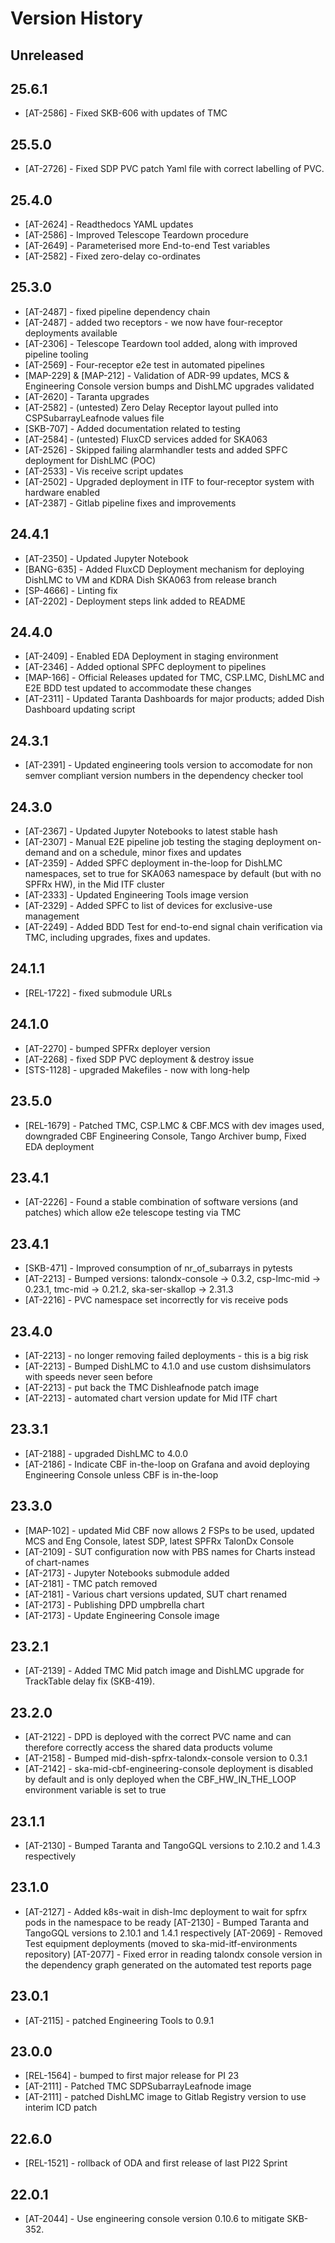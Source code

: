# Version History

## Unreleased

## 25.6.1
* [AT-2586] - Fixed SKB-606 with updates of TMC

## 25.5.0
* [AT-2726] - Fixed SDP PVC patch Yaml file with correct labelling of PVC.

## 25.4.0
* [AT-2624] - Readthedocs YAML updates
* [AT-2586] - Improved Telescope Teardown procedure
* [AT-2649] - Parameterised more End-to-end Test variables
* [AT-2582] - Fixed zero-delay co-ordinates

## 25.3.0

* [AT-2487] - fixed pipeline dependency chain
* [AT-2487] - added two receptors - we now have four-receptor deployments available
* [AT-2306] - Telescope Teardown tool added, along with improved pipeline tooling
* [AT-2569] - Four-receptor e2e test in automated pipelines
* [MAP-229] & [MAP-212] - Validation of ADR-99 updates, MCS & Engineering Console version bumps and DishLMC upgrades validated
* [AT-2620] - Taranta upgrades
* [AT-2582] - (untested) Zero Delay Receptor layout pulled into CSPSubarrayLeafnode values file
* [SKB-707] - Added documentation related to testing
* [AT-2584] - (untested) FluxCD services added for SKA063
* [AT-2526] - Skipped failing alarmhandler tests and added SPFC deployment for DishLMC (POC)
* [AT-2533] - Vis receive script updates
* [AT-2502] - Upgraded deployment in ITF to four-receptor system with hardware enabled
* [AT-2387] - Gitlab pipeline fixes and improvements

## 24.4.1

* [AT-2350] - Updated Jupyter Notebook
* [BANG-635] - Added FluxCD Deployment mechanism for deploying DishLMC to VM and KDRA Dish SKA063 from release branch
* [SP-4666] - Linting fix
* [AT-2202] - Deployment steps link added to README

## 24.4.0

* [AT-2409] - Enabled EDA Deployment in staging environment
* [AT-2346] - Added optional SPFC deployment to pipelines
* [MAP-166] - Official Releases updated for TMC, CSP.LMC, DishLMC and E2E BDD test updated to accommodate these changes
* [AT-2311] - Updated Taranta Dashboards for major products; added Dish Dashboard updating script

## 24.3.1

* [AT-2391] - Updated engineering tools version to accomodate for non semver compliant version numbers in the dependency checker tool

## 24.3.0

* [AT-2367] - Updated Jupyter Notebooks to latest stable hash
* [AT-2307] - Manual E2E pipeline job testing the staging deployment on-demand and on a schedule, minor fixes and updates
* [AT-2359] - Added SPFC deployment in-the-loop for DishLMC namespaces, set to true for SKA063 namespace by default (but with no SPFRx HW), in the Mid ITF cluster
* [AT-2333] - Updated Engineering Tools image version
* [AT-2329] - Added SPFC to list of devices for exclusive-use management
* [AT-2249] - Added BDD Test for end-to-end signal chain verification via TMC, including upgrades, fixes and updates.

## 24.1.1

* [REL-1722] - fixed submodule URLs

## 24.1.0

* [AT-2270] - bumped SPFRx deployer version
* [AT-2268] - fixed SDP PVC deployment & destroy issue
* [STS-1128] - upgraded Makefiles - now with long-help

## 23.5.0

* [REL-1679] - Patched TMC, CSP.LMC & CBF.MCS with dev images used, downgraded CBF Engineering Console, Tango Archiver bump, Fixed EDA deployment

## 23.4.1

* [AT-2226] - Found a stable combination of software versions (and patches) which allow e2e telescope testing via TMC

## 23.4.1

* [SKB-471] - Improved consumption of nr_of_subarrays in pytests
* [AT-2213] - Bumped versions: talondx-console -> 0.3.2, csp-lmc-mid -> 0.23.1, tmc-mid -> 0.21.2, ska-ser-skallop -> 2.31.3
* [AT-2216] - PVC namespace set incorrectly for vis receive pods

## 23.4.0

* [AT-2213] - no longer removing failed deployments - this is a big risk
* [AT-2213] - Bumped DishLMC to 4.1.0 and use custom dishsimulators with speeds never seen before
* [AT-2213] - put back the TMC Dishleafnode patch image
* [AT-2213] - automated chart version update for Mid ITF chart

## 23.3.1

* [AT-2188] - upgraded DishLMC to 4.0.0
* [AT-2186] - Indicate CBF in-the-loop on Grafana and avoid deploying Engineering Console unless CBF is in-the-loop

## 23.3.0

* [MAP-102] - updated Mid CBF now allows 2 FSPs to be used, updated MCS and Eng Console, latest SDP, latest SPFRx TalonDx Console
* [AT-2109] - SUT configuration now with PBS names for Charts instead of chart-names
* [AT-2173] - Jupyter Notebooks submodule added
* [AT-2181] - TMC patch removed
* [AT-2181] - Various chart versions updated, SUT chart renamed
* [AT-2173] - Publishing DPD umpbrella chart
* [AT-2173] - Update Engineering Console image

## 23.2.1

* [AT-2139] - Added TMC Mid patch image and DishLMC upgrade for TrackTable delay fix (SKB-419).
  
## 23.2.0

* [AT-2122] - DPD is deployed with the correct PVC name and can therefore correctly access the shared data products volume
* [AT-2158] - Bumped mid-dish-spfrx-talondx-console version to 0.3.1
* [AT-2142] - ska-mid-cbf-engineering-console deployment is disabled by default and is only deployed when the CBF_HW_IN_THE_LOOP environment variable is set to true

## 23.1.1

* [AT-2130] - Bumped Taranta and TangoGQL versions to 2.10.2 and 1.4.3 respectively

## 23.1.0

* [AT-2127] - Added k8s-wait in dish-lmc deployment to wait for spfrx pods in the namespace to be ready
  [AT-2130] - Bumped Taranta and TangoGQL versions to 2.10.1 and 1.4.1 respectively
  [AT-2069] - Removed Test equipment deployments (moved to ska-mid-itf-environments repository)
  [AT-2077] - Fixed error in reading talondx console version in the dependency graph generated on the automated test reports page

## 23.0.1

* [AT-2115] - patched Engineering Tools to 0.9.1

## 23.0.0

* [REL-1564] - bumped to first major release for PI 23
* [AT-2111] - Patched TMC SDPSubarrayLeafnode image
* [AT-2111] - patched DishLMC image to Gitlab Registry version to use interim ICD patch

## 22.6.0

* [REL-1521] - rollback of ODA and first release of last PI22 Sprint

## 22.0.1

* [AT-2044] - Use engineering console version 0.10.6 to mitigate SKB-352.
